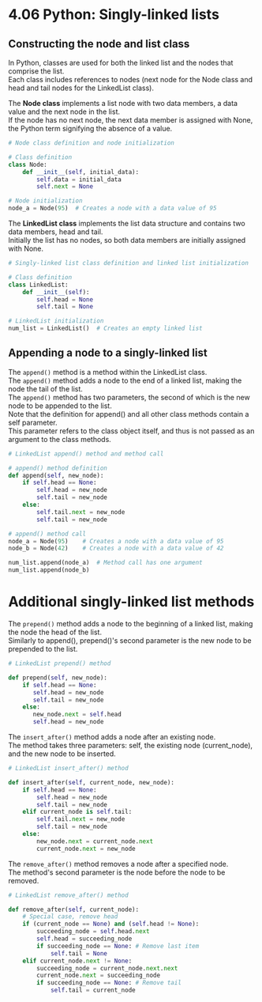 # 4.06 Python: Singly-linked lists

## Constructing the node and list class
In Python, classes are used for both the linked list and the nodes that comprise the list.   
Each class includes references to nodes (next node for the Node class and head and tail nodes for the LinkedList class).   

The **Node class** implements a list node with two data members, a data value and the next node in the list.   
If the node has no next node, the next data member is assigned with None, the Python term signifying the absence of a value.   

```python
# Node class definition and node initialization

# Class definition
class Node:
    def __init__(self, initial_data):
        self.data = initial_data
        self.next = None

# Node initialization
node_a = Node(95)  # Creates a node with a data value of 95
```

The **LinkedList class** implements the list data structure and contains two data members, head and tail.    
Initially the list has no nodes, so both data members are initially assigned with None.   

```python
# Singly-linked list class definition and linked list initialization

# Class definition
class LinkedList:
    def __init__(self):
        self.head = None
        self.tail = None

# LinkedList initialization
num_list = LinkedList()  # Creates an empty linked list
```

## Appending a node to a singly-linked list
The ``append()`` method is a method within the LinkedList class.   
The ``append()`` method adds a node to the end of a linked list, making the node the tail of the list.   
The ``append()`` method has two parameters, the second of which is the new node to be appended to the list.   
Note that the definition for append() and all other class methods contain a self parameter.   
This parameter refers to the class object itself, and thus is not passed as an argument to the class methods.   

```python
# LinkedList append() method and method call

# append() method definition
def append(self, new_node):
    if self.head == None:
        self.head = new_node
        self.tail = new_node
    else:
        self.tail.next = new_node
        self.tail = new_node

# append() method call
node_a = Node(95)    # Creates a node with a data value of 95
node_b = Node(42)    # Creates a node with a data value of 42

num_list.append(node_a)  # Method call has one argument
num_list.append(node_b)
```

# Additional singly-linked list methods
The ``prepend()`` method adds a node to the beginning of a linked list, making the node the head of the list.   
Similarly to append(), prepend()'s second parameter is the new node to be prepended to the list.   

```python
# LinkedList prepend() method

def prepend(self, new_node):
    if self.head == None:
       self.head = new_node
       self.tail = new_node
    else:
       new_node.next = self.head
       self.head = new_node
```

The ``insert_after()`` method adds a node after an existing node.   
The method takes three parameters: self, the existing node (current_node), and the new node to be inserted.    

```python
# LinkedList insert_after() method

def insert_after(self, current_node, new_node):
    if self.head == None:
        self.head = new_node
        self.tail = new_node
    elif current_node is self.tail:
        self.tail.next = new_node
        self.tail = new_node
    else:
        new_node.next = current_node.next
        current_node.next = new_node
```

The ``remove_after()`` method removes a node after a specified node.   
The method's second parameter is the node before the node to be removed.   

```python
# LinkedList remove_after() method

def remove_after(self, current_node):
    # Special case, remove head
    if (current_node == None) and (self.head != None):
        succeeding_node = self.head.next
        self.head = succeeding_node  
        if succeeding_node == None: # Remove last item
            self.tail = None
    elif current_node.next != None:
        succeeding_node = current_node.next.next
        current_node.next = succeeding_node
        if succeeding_node == None: # Remove tail
            self.tail = current_node
```
